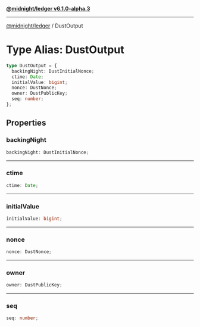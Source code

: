 [**@midnight/ledger v6.1.0-alpha.3**](../README.md)

***

[@midnight/ledger](../globals.md) / DustOutput

# Type Alias: DustOutput

```ts
type DustOutput = {
  backingNight: DustInitialNonce;
  ctime: Date;
  initialValue: bigint;
  nonce: DustNonce;
  owner: DustPublicKey;
  seq: number;
};
```

## Properties

### backingNight

```ts
backingNight: DustInitialNonce;
```

***

### ctime

```ts
ctime: Date;
```

***

### initialValue

```ts
initialValue: bigint;
```

***

### nonce

```ts
nonce: DustNonce;
```

***

### owner

```ts
owner: DustPublicKey;
```

***

### seq

```ts
seq: number;
```

